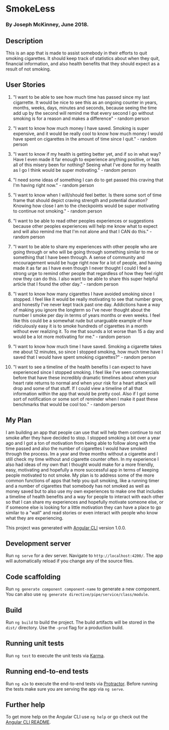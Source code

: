 # SmokeLess

### By Joseph McKinney, June 2018.

## Description
This is an app that is made to assist somebody in their efforts to quit smoking cigarettes.  It should keep track of statistics about when they quit, financial information, and also health benefits that they should expect as a result of not smoking.

## User Stories
1.  "I want to be able to see how much time has passed since my last cigarrette.  It would be nice to see this as an ongoing counter in years, months, weeks, days, minutes and seconds, because seeing the time add up by the second will remind me that every second I go without smoking is for a reason and makes a difference" - random person

2.  "I want to know how much money I have saved.  Smoking is super expensive, and it would be really cool to know how much money I would have spent on cigarettes in the amount of time since I quit." - random person

3. "I want to know if my health is getting better yet, and if so in what way?  Have I even made it far enough to experience anything positive, or has all of this misery been for nothing?  Seeing what I've done for my health as I go I think would be super motivating." - random person

4. "I need some ideas of something I can do to get passed this craving that I'm having right now." - random person

5. "I want to know when I will/should feel better.  Is there some sort of time frame that should depict craving strength and potential duration?  Knowing how close I am to the checkpoints would be super motivating to continue not smoking." - random person  

6.  "I want to be able to read other peoples experiences or suggestions because other peoples experiences will help me know what to expect and will also remind me that I'm not alone and that I CAN do this." - random person

7.  "I want to be able to share my experiences with other people who are going through or who will be going through something similar to me or something that I have been through.  A sense of community and encouragement would be huge right now for a lot of people, and having made it as far as I have even though I never thought I could I feel a strong urge to remind other people that regardless of how they feel right now they can do this.  I also want to be able to share this super helpful article that I found the other day." - random person

8.  "I want to know how many cigarettes I have avoided smoking since I stopped. I feel like it would be really motivating to see that number grow, and honestly I've never kept track past one day.  Addictions have a way of making you ignore the longterm so I've never thought about the number I smoke per day in terms of years months or even weeks. I feel like this could be a somewhat rude but unarguable example of how ridiculously easy it is to smoke hundreds of cigarettes in a month without ever realizing it.  To me that sounds a lot worse than 15 a day and would be a lot more motivating for me." - random person

9.  "I want to know how much time I have saved.  Smoking a cigarette takes me about 12 minutes, so since I stopped smoking, how much time have I saved that I would have spent smoking cigarettes?" - random person

10.  "I want to see a timeline of the health benefits I can expect to have experienced since I stopped smoking.  I feel like I've seen commercials before that have these incredibly dramatic timelines about when your heart rate returns to normal and when your risk for a heart attack will drop and some of that stuff.  If I could view a timeline of all that information within the app that would be pretty cool.  Also if I got some sort of notification or some sort of reminder when I make it past these benchmarks that would be cool too." - random person

## My Plan
I am building an app that people can use that will help them continue to not smoke after they have decided to stop.  I stopped smoking a bit over a year ago and I got a ton of motivation from being able to follow along with the time passed and also the number of cigarettes I would have smoked through the process.  Im a year and three months without a cigarette and I still check my time without and cigarette counter often.  In my experience I also had ideas of my own that I thought would make for a more friendly, easy, motivating and hopefully a more successful app in terms of keeping people motivated to not smoke.  My plan is to address some of the more common functions of apps that help you quit smoking, like a running timer and a number of cigarettes that somebody has not smoked as well as money saved but to also use my own experiences to make one that includes a timeline of health benefits and a way for people to interact with each other so that I can share my experiences and hopefully motivate someone else, or if someone else is looking for a little motivation they can have a place to go similar to a "wall" and read stories or even interact with people who know what they are experiencing.  

This project was generated with [Angular CLI](https://github.com/angular/angular-cli) version 1.0.0.

## Development server

Run `ng serve` for a dev server. Navigate to `http://localhost:4200/`. The app will automatically reload if you change any of the source files.

## Code scaffolding

Run `ng generate component component-name` to generate a new component. You can also use `ng generate directive/pipe/service/class/module`.

## Build

Run `ng build` to build the project. The build artifacts will be stored in the `dist/` directory. Use the `-prod` flag for a production build.

## Running unit tests

Run `ng test` to execute the unit tests via [Karma](https://karma-runner.github.io).

## Running end-to-end tests

Run `ng e2e` to execute the end-to-end tests via [Protractor](http://www.protractortest.org/).
Before running the tests make sure you are serving the app via `ng serve`.

## Further help

To get more help on the Angular CLI use `ng help` or go check out the [Angular CLI README](https://github.com/angular/angular-cli/blob/master/README.md).
